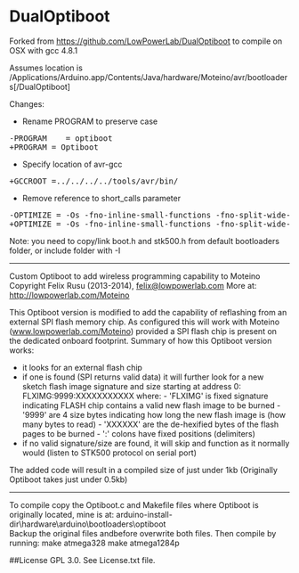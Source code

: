 DualOptiboot
============

Forked from https://github.com/LowPowerLab/DualOptiboot to compile on OSX with gcc 4.8.1

Assumes location is /Applications/Arduino.app/Contents/Java/hardware/Moteino/avr/bootloaders[/DualOptiboot]

Changes:
* Rename PROGRAM to preserve case

 <pre>
-PROGRAM    = optiboot
+PROGRAM = Optiboot
</pre>

* Specify location of avr-gcc  

<pre>
+GCCROOT =../../../../tools/avr/bin/
</pre>

* Remove reference to short_calls parameter

<pre>
-OPTIMIZE = -Os -fno-inline-small-functions -fno-split-wide-types -mshort-calls
+OPTIMIZE = -Os -fno-inline-small-functions -fno-split-wide-types 
</pre>


Note: you need to copy/link boot.h and stk500.h from default bootloaders folder, or include folder with -I

-------------------------------------------------------------------------------------------------------------

Custom Optiboot to add wireless programming capability to Moteino
Copyright Felix Rusu (2013-2014), felix@lowpowerlab.com
More at: http://lowpowerlab.com/Moteino

This Optiboot version is modified to add the capability of reflashing 
from an external SPI flash memory chip. As configured this will work 
with Moteino (www.lowpowerlab.com/Moteino) provided a SPI flash chip
is present on the dedicated onboard footprint.
Summary of how this Optiboot version works:
- it looks for an external flash chip
- if one is found (SPI returns valid data) it will further look
  for a new sketch flash image signature and size
  starting at address 0:   FLXIMG:9999:XXXXXXXXXXX
  where: - 'FLXIMG' is fixed signature indicating FLASH chip
           contains a valid new flash image to be burned
         - '9999' are 4 size bytes indicating how long the
           new flash image is (how many bytes to read)
         - 'XXXXXX' are the de-hexified bytes of the flash 
           pages to be burned
         - ':' colons have fixed positions (delimiters)
- if no valid signature/size are found, it will skip and
  function as it normally would (listen to STK500 protocol on serial port)

The added code will result in a compiled size of just under 1kb
(Originally Optiboot takes just under 0.5kb)

-------------------------------------------------------------------------------------------------------------

To compile copy the Optiboot.c and Makefile files where Optiboot is originally located, mine is at:
arduino-install-dir\hardware\arduino\bootloaders\optiboot\
Backup the original files andbefore overwrite both files.
Then compile by running:
make atmega328
make atmega1284p

##License
GPL 3.0. See License.txt file.
